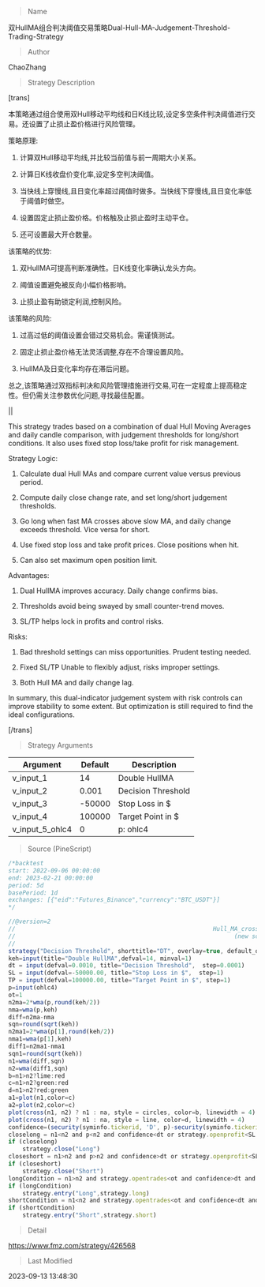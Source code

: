 
> Name

双HullMA组合判决阈值交易策略Dual-Hull-MA-Judgement-Threshold-Trading-Strategy

> Author

ChaoZhang

> Strategy Description

[trans]

本策略通过组合使用双Hull移动平均线和日K线比较,设定多空条件判决阈值进行交易。还设置了止损止盈价格进行风险管理。

策略原理:

1. 计算双Hull移动平均线,并比较当前值与前一周期大小关系。

2. 计算日K线收盘价变化率,设定多空判决阈值。

3. 当快线上穿慢线,且日变化率超过阈值时做多。当快线下穿慢线,且日变化率低于阈值时做空。

4. 设置固定止损止盈价格。价格触及止损止盈时主动平仓。

5. 还可设置最大开仓数量。

该策略的优势:

1. 双HullMA可提高判断准确性。日K线变化率确认龙头方向。

2. 阈值设置避免被反向小幅价格影响。

3. 止损止盈有助锁定利润,控制风险。

该策略的风险:

1. 过高过低的阈值设置会错过交易机会。需谨慎测试。

2. 固定止损止盈价格无法灵活调整,存在不合理设置风险。

3. HullMA及日变化率均存在滞后问题。

总之,该策略通过双指标判决和风险管理措施进行交易,可在一定程度上提高稳定性。但仍需关注参数优化问题,寻找最佳配置。

||

This strategy trades based on a combination of dual Hull Moving Averages and daily candle comparison, with judgement thresholds for long/short conditions. It also uses fixed stop loss/take profit for risk management. 

Strategy Logic:

1. Calculate dual Hull MAs and compare current value versus previous period.

2. Compute daily close change rate, and set long/short judgement thresholds.

3. Go long when fast MA crosses above slow MA, and daily change exceeds threshold. Vice versa for short.

4. Use fixed stop loss and take profit prices. Close positions when hit. 

5. Can also set maximum open position limit.

Advantages:

1. Dual HullMA improves accuracy. Daily change confirms bias.

2. Thresholds avoid being swayed by small counter-trend moves.

3. SL/TP helps lock in profits and control risks.

Risks:

1. Bad threshold settings can miss opportunities. Prudent testing needed.

2. Fixed SL/TP Unable to flexibly adjust, risks improper settings.

3. Both Hull MA and daily change lag. 

In summary, this dual-indicator judgement system with risk controls can improve stability to some extent. But optimization is still required to find the ideal configurations.

[/trans]

> Strategy Arguments



|Argument|Default|Description|
|----|----|----|
|v_input_1|14|Double HullMA|
|v_input_2|0.001|Decision Threshold|
|v_input_3|-50000|Stop Loss in $|
|v_input_4|100000|Target Point in $|
|v_input_5_ohlc4|0|p: ohlc4|high|low|open|hl2|hlc3|hlcc4|close|


> Source (PineScript)

``` javascript
/*backtest
start: 2022-09-06 00:00:00
end: 2023-02-21 00:00:00
period: 5d
basePeriod: 1d
exchanges: [{"eid":"Futures_Binance","currency":"BTC_USDT"}]
*/

//@version=2
//                                                        Hull_MA_cross & Daily_Candle_cross combination with TP$ & SL$ setting
//                                                              (new script reducing effect of repaint on results)
//
strategy("Decision Threshold", shorttitle="DT", overlay=true, default_qty_type=strategy.percent_of_equity, max_bars_back=720, default_qty_value=100, calc_on_order_fills= true, calc_on_every_tick=true, pyramiding=0)
keh=input(title="Double HullMA",defval=14, minval=1)
dt = input(defval=0.0010, title="Decision Threshold",  step=0.0001)
SL = input(defval=-50000.00, title="Stop Loss in $",  step=1)
TP = input(defval=100000.00, title="Target Point in $", step=1)
p=input(ohlc4)
ot=1
n2ma=2*wma(p,round(keh/2))
nma=wma(p,keh)
diff=n2ma-nma
sqn=round(sqrt(keh))
n2ma1=2*wma(p[1],round(keh/2))
nma1=wma(p[1],keh)
diff1=n2ma1-nma1
sqn1=round(sqrt(keh))
n1=wma(diff,sqn)
n2=wma(diff1,sqn)
b=n1>n2?lime:red
c=n1>n2?green:red
d=n1>n2?red:green
a1=plot(n1,color=c)
a2=plot(n2,color=c)
plot(cross(n1, n2) ? n1 : na, style = circles, color=b, linewidth = 4)
plot(cross(n1, n2) ? n1 : na, style = line, color=d, linewidth = 4)
confidence=(security(syminfo.tickerid, 'D', p)-security(syminfo.tickerid, 'D', p[1]))/security(syminfo.tickerid, 'D', p[1])
closelong = n1<n2 and p<n2 and confidence<dt or strategy.openprofit<SL or strategy.openprofit>TP
if (closelong)
    strategy.close("Long")
closeshort = n1>n2 and p>n2 and confidence>dt or strategy.openprofit<SL or strategy.openprofit>TP
if (closeshort)
    strategy.close("Short")
longCondition = n1>n2 and strategy.opentrades<ot and confidence>dt and p>n2
if (longCondition)
    strategy.entry("Long",strategy.long)
shortCondition = n1<n2 and strategy.opentrades<ot and confidence<dt and p<n2 
if (shortCondition)
    strategy.entry("Short",strategy.short)
```

> Detail

https://www.fmz.com/strategy/426568

> Last Modified

2023-09-13 13:48:30
